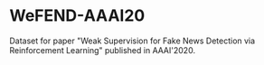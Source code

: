 # WeFEND-AAAI20
Dataset for paper "Weak Supervision for Fake News Detection via Reinforcement Learning" published in AAAI'2020.
